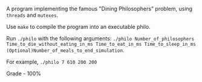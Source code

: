 A program implementing the famous "Dining Philosophers" problem, using `threads` and `mutexes`.

Use `make` to compile the program into an executable philo.

Run `./philo` with the following arguments: `./philo Number_of_philosophers Time_to_die_without_eating_in_ms Time_to_eat_in_ms Time_to_sleep_in_ms (Optional)Number_of_meals_to_end_simulation`.

For example, `./philo 7 610 200 200`

Grade - 100%
